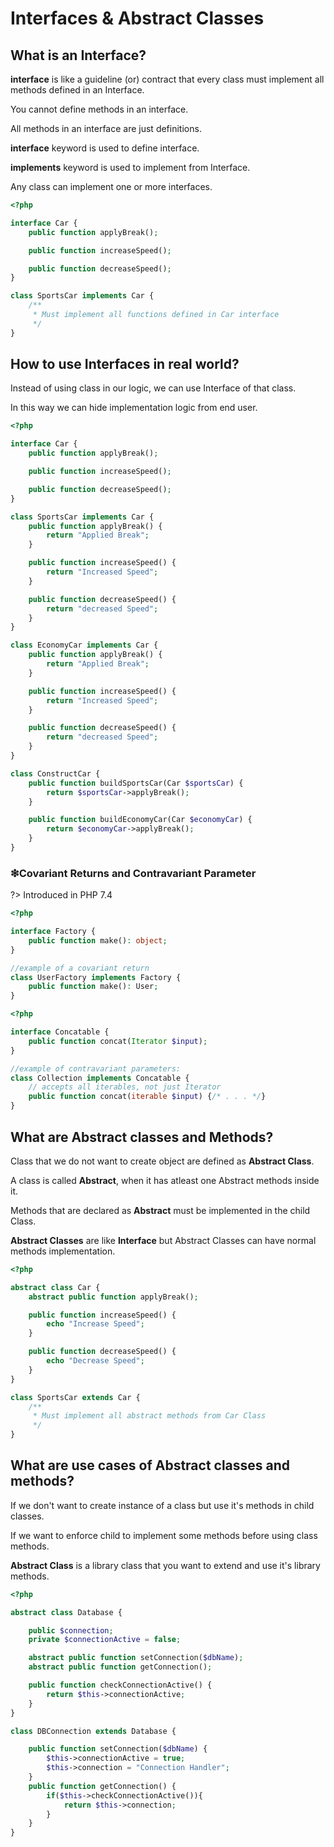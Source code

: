 # Interfaces & Abstract Classes

## What is an Interface?

**interface** is like a guideline (or) contract that every class must implement all methods defined in an Interface.

You cannot define methods in an interface.

All methods in an interface are just definitions.

**interface** keyword is used to define interface.

**implements** keyword is used to implement from Interface.

Any class can implement one or more interfaces.

```php
<?php

interface Car {
    public function applyBreak();

    public function increaseSpeed();

    public function decreaseSpeed();
}

class SportsCar implements Car {
    /**
     * Must implement all functions defined in Car interface
     */
}
```

## How to use Interfaces in real world?

Instead of using class in our logic, we can use Interface of that class.

In this way we can hide implementation logic from end user.

```php
<?php

interface Car {
    public function applyBreak();

    public function increaseSpeed();

    public function decreaseSpeed();
}

class SportsCar implements Car {
    public function applyBreak() {
        return "Applied Break";
    }

    public function increaseSpeed() {
        return "Increased Speed";
    }

    public function decreaseSpeed() {
        return "decreased Speed";
    }
}

class EconomyCar implements Car {
    public function applyBreak() {
        return "Applied Break";
    }

    public function increaseSpeed() {
        return "Increased Speed";
    }

    public function decreaseSpeed() {
        return "decreased Speed";
    }
}

class ConstructCar {
    public function buildSportsCar(Car $sportsCar) {
        return $sportsCar->applyBreak();
    }

    public function buildEconomyCar(Car $economyCar) {
        return $economyCar->applyBreak();
    }
}
```

### ❇Covariant Returns and Contravariant Parameter

?> Introduced in PHP 7.4

```php
<?php

interface Factory {
    public function make(): object;
}

//example of a covariant return
class UserFactory implements Factory {
    public function make(): User;
}
```

```php
<?php

interface Concatable {
    public function concat(Iterator $input);
}

//example of contravariant parameters:
class Collection implements Concatable {
    // accepts all iterables, not just Iterator
    public function concat(iterable $input) {/* . . . */}
}
```

## What are Abstract classes and Methods?

Class that we do not want to create object are defined as **Abstract Class**.

A class is called **Abstract**, when it has atleast one Abstract methods inside it.

Methods that are declared as **Abstract** must be implemented in the child Class.

**Abstract Classes** are like **Interface** but Abstract Classes can have normal methods implementation.

```php
<?php

abstract class Car {
    abstract public function applyBreak();

    public function increaseSpeed() {
        echo "Increase Speed";
    }

    public function decreaseSpeed() {
        echo "Decrease Speed";
    }
}

class SportsCar extends Car {
    /**
     * Must implement all abstract methods from Car Class
     */
}
```

## What are use cases of Abstract classes and methods?

If we don't want to create instance of a class but use it's methods in child classes.

If we want to enforce child to implement some methods before using class methods.

**Abstract Class** is a library class that you want to extend and use it's library methods.

```php
<?php

abstract class Database {

    public $connection;
    private $connectionActive = false;

    abstract public function setConnection($dbName);
    abstract public function getConnection();

    public function checkConnectionActive() {
        return $this->connectionActive;
    }
}

class DBConnection extends Database {

    public function setConnection($dbName) {
        $this->connectionActive = true;
        $this->connection = "Connection Handler";
    }
    public function getConnection() {
        if($this->checkConnectionActive()){
            return $this->connection;
        }
    }
}
```
